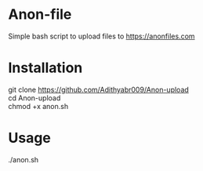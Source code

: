 # Anon-file
Simple bash script to upload files to https://anonfiles.com

# Installation
git clone https://github.com/Adithyabr009/Anon-upload <br />
cd Anon-upload <br />
chmod +x anon.sh <br />

# Usage
./anon.sh
